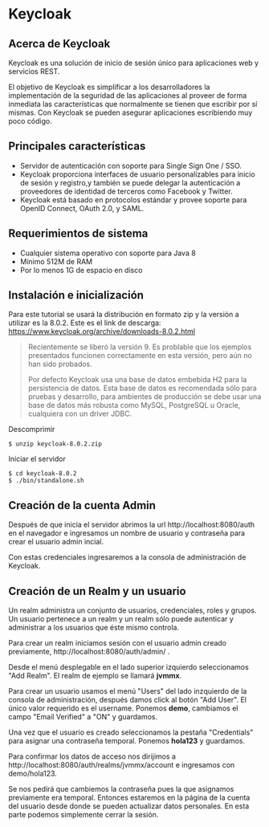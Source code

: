# Keycloak

## Acerca de Keycloak

Keycloak es una solución de inicio de sesión único para aplicaciones web y servicios REST.

El objetivo de Keycloak es simplificar a los desarrolladores la implementación de la seguridad de las aplicaciones al proveer de forma inmediata las características que normalmente se tienen que escribir por sí mismas. Con Keycloak se pueden asegurar aplicaciones escribiendo muy poco código.

## Principales características

* Servidor de autenticación con soporte para Single Sign One / SSO.
* Keycloak proporciona interfaces de usuario personalizables para inicio de sesión y registro,y también se puede delegar la autenticación a proveedores de identidad de terceros como Facebook y Twitter.
* Keycloak está basado en protocolos estándar y provee soporte para OpenID Connect, OAuth 2.0, y SAML.

## Requerimientos de sistema

* Cualquier sistema operativo con soporte para Java 8
* Mínimo 512M de RAM
* Por lo menos 1G de espacio en disco

## Instalación e inicialización

Para este tutorial se usará la distribución en formato zip y la versión a utilizar es la 8.0.2. Este es el link de descarga: https://www.keycloak.org/archive/downloads-8.0.2.html

> Recientemente se liberó la versión 9. Es problable que los ejemplos presentados funcionen correctamente en esta versión, pero aún no han sido probados.
> 
> Por defecto Keycloak usa una base de datos embebida H2 para la persistencia de datos. Esta base de datos es recomendada sólo para pruebas y desarrollo, para ambientes de producción se debe usar una base de datos más robusta como MySQL, PostgreSQL u Oracle, cualquiera con un driver JDBC.

Descomprimir

```
$ unzip keycloak-8.0.2.zip
```

Iniciar el servidor

```
$ cd keycloak-8.0.2
$ ./bin/standalone.sh
```

## Creación de la cuenta Admin

Después de que inicia el servidor abrimos la url http://localhost:8080/auth en el navegador e ingresamos un nombre de usuario y contraseña para crear el usuario admin incial.

Con estas credenciales ingresaremos a la consola de administración de Keycloak.

## Creación de un Realm y un usuario

Un realm administra un conjunto de usuarios, credenciales, roles y grupos. Un usuario pertenece a un realm y un realm sólo puede autenticar y administrar a los usuarios que éste mismo controla.

Para crear un realm iniciamos sesión con el usuario admin creado previamente,  http://localhost:8080/auth/admin/ .

Desde el menú desplegable en el lado superior izquierdo seleccionamos "Add Realm". El realm de ejemplo se llamará **jvmmx**.

Para crear un usuario usamos el menú "Users" del lado inzquierdo de la consola de administración, después damos click al botón "Add User". El único valor requerido es el username. Ponemos **demo**, cambiamos el campo "Email Verified" a "ON" y guardamos.

Una vez que el usuario es creado seleccionamos la pestaña "Credentials" para asignar una contraseña temporal. Ponemos **hola123** y guardamos.

Para confirmar los datos de acceso nos dirijimos a http://localhost:8080/auth/realms/jvmmx/account e ingresamos con demo/hola123.

Se nos pedirá que cambiemos la contraseña pues la que asignamos previamente era temporal. Entonces estaremos en la página de la cuenta del usuario desde donde se pueden actualizar datos personales. En esta parte podemos simplemente cerrar la sesión.
